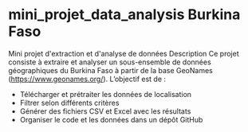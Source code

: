 # mini_projet_data_analysis Burkina Faso
Mini projet d'extraction et d'analyse de données
Description
Ce projet consiste à extraire et analyser un sous-ensemble de données géographiques du Burkina Faso à partir de la base GeoNames (https://www.geonames.org/).
L’objectif est de :
- Télécharger et prétraiter les données de localisation
- Filtrer selon différents critères
- Générer des fichiers CSV et Excel avec les résultats
- Organiser le code et les données dans un dépôt GitHub
  
